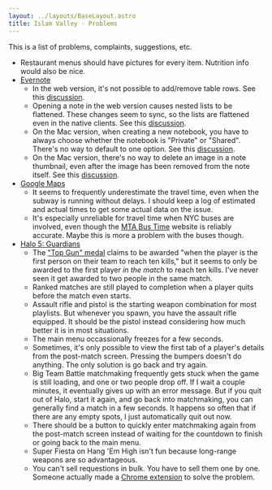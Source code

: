 ```yaml
---
layout: ../layouts/BaseLayout.astro
title: Islam Valley · Problems
---
```

This is a list of problems, complaints, suggestions, etc.

* Restaurant menus should have pictures for every item. Nutrition info would also be nice.
* [Evernote](https://evernote.com/)
    * In the web version, it's not possible to add/remove table rows. See this [discussion](https://discussion.evernote.com/topic/98147-editing-table-on-the-web-with-basic/).
    * Opening a note in the web version causes nested lists to be flattened. These changes seem to sync, so the lists are flattened even in the native clients. See this [discussion](https://discussion.evernote.com/topic/112541-why-are-bullet-points-numbered-lists-suddenly-completely-broken/).
    * On the Mac version, when creating a new notebook, you have to always
      choose whether the notebook is "Private" or "Shared". There's no way to
      default to one option. See this
      [discussion](https://discussion.evernote.com/topic/100071-allow-default-setting-for-new-notebook-to-be-private-or-shared/).
    * On the Mac version, there's no way to delete an image in a note thumbnail,
      even after the image has been removed from the note itself. See this
      [discussion](https://discussion.evernote.com/topic/80084-control-which-image-shown-in-a-notes-thumbnailsnippet-view/).
* [Google Maps](https://www.google.com/maps)
    * It seems to frequently underestimate the travel time, even when the subway is running without delays. I should keep a log of estimated and actual times to get some actual data on the issue.
    * It's especially unreliable for travel time when NYC buses are involved, even though the [MTA Bus Time](http://bustime.mta.info/) website is reliably accurate. Maybe this is more a problem with the buses though.
* [Halo 5: Guardians](https://en.wikipedia.org/wiki/Halo_5:_Guardians)
    * The ["Top Gun" medal](http://halo.wikia.com/wiki/Top_Gun_medal) claims to be awarded "when the player is the first person on their team to reach ten kills," but it seems to only be awarded to the first player *in the match* to reach ten kills. I've never seen it get awarded to two people in the same match.
    * Ranked matches are still played to completion when a player quits before the match even starts.
    * Assault rifle and pistol is the starting weapon combination for most playlists. But whenever you spawn, you have the assault rifle equipped. It should be the pistol instead considering how much better it is in most situations.
    * The main menu occassionally freezes for a few seconds.
    * Sometimes, it's only possible to view the first tab of a player's details from the post-match screen. Pressing the bumpers doesn't do anything. The only solution is go back and try again.
    * Big Team Battle matchmaking frequently gets stuck when the game is still loading, and one or two people drop off. If I wait a couple minutes, it eventually gives up with an error message. But if you quit out of Halo, start it again, and go back into matchmaking, you can generally find a match in a few seconds. It happens so often that if there are any empty spots, I just automatically quit out now.
    * There should be a button to quickly enter matchmaking again from the post-match screen instead of waiting for the countdown to finish or going back to the main menu.
    * Super Fiesta on Hang 'Em High isn't fun because long-range weapons are so advantageous.
    * You can't sell requestions in bulk. You have to sell them one by one. Someone actually made a [Chrome extension](https://chrome.google.com/webstore/detail/sell-reqs-tool/ifnmllpebfhkkpihacgmnpkjflmdajpn) to solve the problem.
